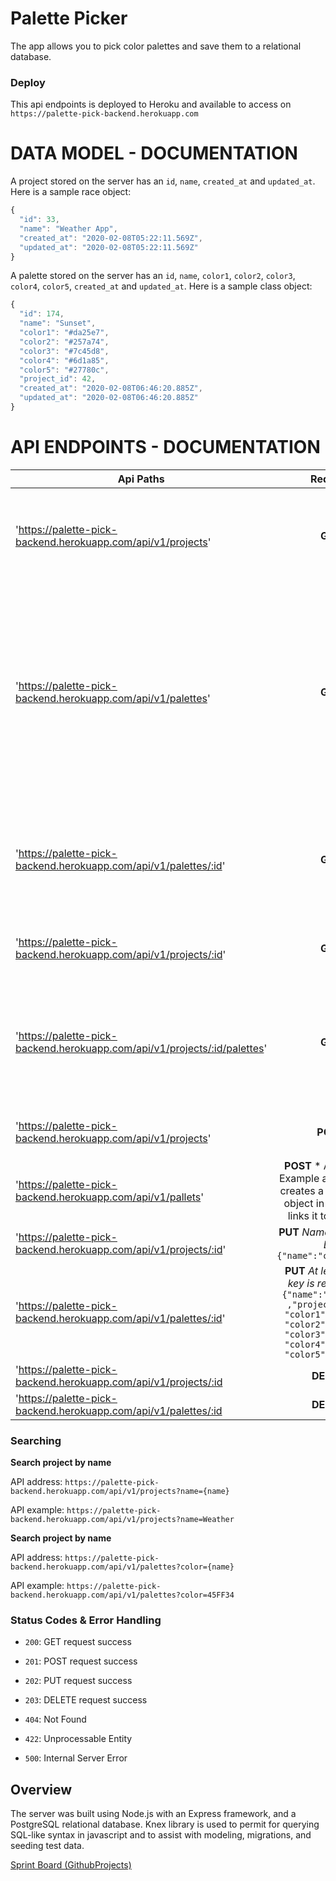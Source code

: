 # Palette Picker
The app allows you to pick color palettes and save them to a relational database.

### Deploy

This api endpoints is deployed to Heroku and available to access on `https://palette-pick-backend.herokuapp.com`

# DATA MODEL - DOCUMENTATION

A project stored on the server has an `id`, `name`, `created_at` and `updated_at`. Here is a sample race object:

```js
{
  "id": 33,
  "name": "Weather App",
  "created_at": "2020-02-08T05:22:11.569Z",
  "updated_at": "2020-02-08T05:22:11.569Z"
}
```

A palette stored on the server has an `id`, `name`, `color1`, `color2`, `color3`, `color4`, `color5`, `created_at` and `updated_at`. Here is a sample class object:

```js
{
  "id": 174,
  "name": "Sunset",
  "color1": "#da25e7",
  "color2": "#257a74",
  "color3": "#7c45d8",
  "color4": "#6d1a85",
  "color5": "#27780c",
  "project_id": 42,
  "created_at": "2020-02-08T06:46:20.885Z",
  "updated_at": "2020-02-08T06:46:20.885Z"
}
```

# API ENDPOINTS - DOCUMENTATION

| Api Paths             | Request       | Response                                         |
| --------------------  |:-------------:| ------------------------------------------------:|
| 'https://palette-pick-backend.herokuapp.com/api/v1/projects'    | **GET**       |   **An array of all projects**. Ex:```[{"id": 3,"name": "Weather App","created_at": "2020-02-03T23:20:42.289Z","updated_at": "2020-02-03T23:20:42.289Z"},{"id": 4,"name": "Birthday Party","created_at": "2020-02-03T23:20:42.291Z","updated_at": "2020-02-03T23:20:42.291Z"}]```|
| 'https://palette-pick-backend.herokuapp.com/api/v1/palettes' | **GET**         |  **An array of all palettes**.  Ex:```[{"id": 1,"name": "Warm Weather","color1": "#DAF7A6","color2": "#FFC300","color3": "#FF5733","color4": "#C70039","color5": "#581845","project_id": 1,"created_at": "2020-02-04T20:09:45.231Z","updated_at": "2020-02-04T20:09:45.231Z"},{"id": 2,"name": "Cold Weather","color1": "#DAF7A5","color2": "#FFC301","color3": "#FF5732","color4": "#C70038","color5": "#581844","project_id": 1,"created_at": "2020-02-04T20:09:45.232Z","updated_at": "2020-02-04T20:09:45.232Z"}]```|
| 'https://palette-pick-backend.herokuapp.com/api/v1/palettes/:id'  | **GET**        |   **An object of a specific palette** Ex:```{"id": 1,"name": "Warm Weather","color1": "#DAF7A6","color2": "#FFC300","color3": "#FF5733","color4": "#C70039","color5": "#581845","project_id": 1,"created_at": "2020-02-04T20:09:45.231Z","updated_at": "2020-02-04T20:09:45.231Z"}```|
| 'https://palette-pick-backend.herokuapp.com/api/v1/projects/:id'| **GET**      | **An object of a specific project** Ex:```{"id": 3,"name": "Weather App","created_at": "2020-02-03T23:20:42.289Z","updated_at": "2020-02-03T23:20:42.289Z"}```|
| 'https://palette-pick-backend.herokuapp.com/api/v1/projects/:id/palettes'| **GET**      | **An array with all palettes of a specific project** Ex:```[{"id": 1,"name": "Warm Weather","color1": "#DAF7A6","color2": "#FFC300","color3": "#FF5733","color4": "#C70039","color5": "#581845","project_id": 1,"created_at": "2020-02-04T20:09:45.231Z","updated_at": "2020-02-04T20:09:45.231Z"}]```|
| 'https://palette-pick-backend.herokuapp.com/api/v1/projects'     | **POST**       | **Create a new project object in the db name is required and only field** Ex: ```{"name": "colortest"}```|
| 'https://palette-pick-backend.herokuapp.com/api/v1/pallets'          | **POST** * All Fields in Example are required, creates a new palette object in the db and links it to a project | Ex:* ```{"name": "colortest","project_id": 1,"color1": "test1","color2": "test1","color3": "test1","color4": "test1","color5": "test1"}```|
| 'https://palette-pick-backend.herokuapp.com/api/v1/projects/:id'         | **PUT**  *Name is required Ex:* ```{"name":"colortest2"}```| **return value ** Ex:```"result": "Project was updated!"```|
| 'https://palette-pick-backend.herokuapp.com/api/v1/palettes/:id'         | **PUT**  *At least one of key is required Ex:* ```{"name":"colortest" ,"project_id": 1, "color1": "test2", "color2": "test1", "color3": "test1", "color4": "test1", "color5": "test1"}```| **return value ** Ex:```"result": "palettes was updated!"```|
| 'https://palette-pick-backend.herokuapp.com/api/v1/projects/:id       | **DELETE**      | **A text response** Ex: 'Project has been deleted'|
| 'https://palette-pick-backend.herokuapp.com/api/v1/palettes/:id      | **DELETE**      | **A test response** Ex: 'Palette has been deleted' |

### Searching

**Search project by name**

API address: `https://palette-pick-backend.herokuapp.com/api/v1/projects?name={name}`

API example: `https://palette-pick-backend.herokuapp.com/api/v1/projects?name=Weather`

**Search project by name**

API address: `https://palette-pick-backend.herokuapp.com/api/v1/palettes?color={name}`

API example: `https://palette-pick-backend.herokuapp.com/api/v1/palettes?color=45FF34`

### Status Codes & Error Handling

- `200`: GET request success
- `201`: POST request success
- `202`: PUT request success
- `203`: DELETE request success

- `404`: Not Found
- `422`: Unprocessable Entity

- `500`: Internal Server Error


## Overview

 The server was built using Node.js with an Express framework, and a PostgreSQL relational database. Knex library is used to permit for querying SQL-like syntax in javascript and to assist with modeling, migrations, and seeding test data.

[Sprint Board (GithubProjects)](https://trello.com/b/6KvIZAdy/colors)
